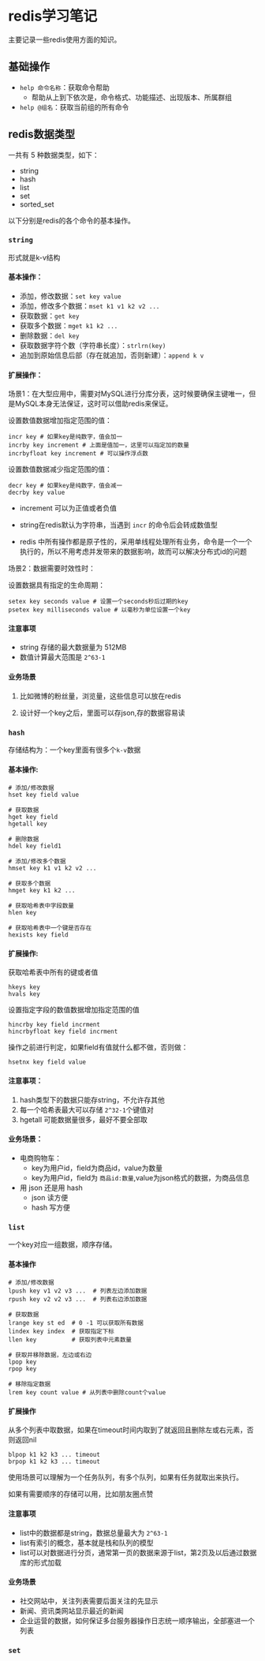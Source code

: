 # redis学习笔记

主要记录一些redis使用方面的知识。

## 基础操作

- `help 命令名称`：获取命令帮助
  - 帮助从上到下依次是，命令格式、功能描述、出现版本、所属群组
- `help @组名`：获取当前组的所有命令

## redis数据类型

一共有 5 种数据类型，如下：

- string
- hash
- list
- set
- sorted_set

以下分别是redis的各个命令的基本操作。

### `string`

形式就是k-v结构

#### 基本操作：

- 添加，修改数据：`set key value`
- 添加，修改多个数据：`mset k1 v1 k2 v2 ...`
- 获取数据：`get key`
- 获取多个数据：`mget k1 k2 ...`
- 删除数据：`del key`
- 获取数据字符个数（字符串长度）：`strlrn(key)`
- 追加到原始信息后部（存在就追加，否则新建）：`append k v`

#### 扩展操作：

场景1：在大型应用中，需要对MySQL进行分库分表，这时候要确保主键唯一，但是MySQL本身无法保证，这时可以借助redis来保证。

设置数值数据增加指定范围的值：

```
incr key # 如果key是纯数字，值会加一
incrby key increment # 上面是值加一，这里可以指定加的数量
incrbyfloat key increment # 可以操作浮点数
```

设置数值数据减少指定范围的值：

```
decr key # 如果key是纯数字，值会减一
decrby key value
```

- increment 可以为正值或者负值

- string在redis默认为字符串，当遇到 `incr` 的命令后会转成数值型
- redis 中所有操作都是原子性的，采用单线程处理所有业务，命令是一个一个执行的，所以不用考虑并发带来的数据影响，故而可以解决分布式id的问题

场景2：数据需要时效性时：

设置数据具有指定的生命周期：

```
setex key seconds value # 设置一个seconds秒后过期的key
psetex key milliseconds value # 以毫秒为单位设置一个key
```

#### 注意事项

- string 存储的最大数据量为 512MB
- 数值计算最大范围是 `2^63-1`

#### 业务场景

1. 比如微博的粉丝量，浏览量，这些信息可以放在redis

2. 设计好一个key之后，里面可以存json,存的数据容易读

### `hash`

存储结构为：一个key里面有很多个`k-v`数据

#### 基本操作:

```
# 添加/修改数据
hset key field value

# 获取数据
hget key field
hgetall key

# 删除数据
hdel key field1

# 添加/修改多个数据
hmset key k1 v1 k2 v2 ...

# 获取多个数据
hmget key k1 k2 ...

# 获取哈希表中字段数量
hlen key

# 获取哈希表中一个键是否存在
hexists key field
```

#### 扩展操作:

获取哈希表中所有的键或者值

```
hkeys key
hvals key
```

设置指定字段的数值数据增加指定范围的值

```
hincrby key field incrment
hincrbyfloat key field incrment
```

操作之前进行判定，如果field有值就什么都不做，否则做：

```
hsetnx key field value
```

#### 注意事项：

1. hash类型下的数据只能存string，不允许存其他
2. 每一个哈希表最大可以存储 `2^32-1`个键值对
3. hgetall 可能数据量很多，最好不要全部取

#### 业务场景：

- 电商购物车：
  - key为用户id，field为商品id，value为数量
  - key为用户id，field为 `商品id:数量`,value为json格式的数据，为商品信息
- 用 json 还是用 hash
  - json 读方便
  - hash 写方便

### `list`

一个key对应一组数据，顺序存储。

#### 基本操作

```
# 添加/修改数据
lpush key v1 v2 v3 ...  # 列表左边添加数据
rpush key v2 v2 v3 ...  # 列表右边添加数据

# 获取数据
lrange key st ed  # 0 -1 可以获取所有数据
lindex key index  # 获取指定下标
llen key          # 获取列表中元素数量

# 获取并移除数据，左边或右边
lpop key
rpop key

# 移除指定数据
lrem key count value # 从列表中删除count个value
```

#### 扩展操作

从多个列表中取数据，如果在timeout时间内取到了就返回且删除左或右元素，否则返回nil

```
blpop k1 k2 k3 ... timeout
brpop k1 k2 k3 ... timeout
```

使用场景可以理解为一个任务队列，有多个队列，如果有任务就取出来执行。

如果有需要顺序的存储可以用，比如朋友圈点赞

#### 注意事项

- list中的数据都是string，数据总量最大为 `2^63-1`
- list有索引的概念，基本就是栈和队列的模型
- list可以对数据进行分页，通常第一页的数据来源于list，第2页及以后通过数据库的形式加载

#### 业务场景

- 社交网站中，关注列表需要后面关注的先显示
- 新闻、资讯类网站显示最近的新闻
- 企业运营的数据，如何保证多台服务器操作日志统一顺序输出，全部塞进一个列表

### `set`




